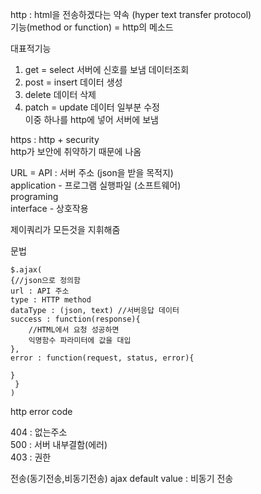 http : html을 전송하겠다는 약속
(hyper text transfer protocol)  
기능(method or function) = http의 메소드

대표적기능
1. get = select 서버에 신호를 보냄  데이터조회
2. post = insert  데이터 생성
3. delete  데이터 삭제
4. patch = update  데이터 일부분 수정  
이중 하나를 http에 넣어 서버에 보냄 

https : http + security  
http가 보안에 취약하기 때문에 나옴

URL = API : 서버 주소 (json을 받을 목적지)  
application - 프로그램 실행파일 (소프트웨어)  
programing   
interface - 상호작용

제이쿼리가 모든것을 지휘해줌

문법

    $.ajax(
    {//json으로 정의함
    url : API 주소
    type : HTTP method
    dataType : (json, text) //서버응답 데이터
    success : function(response){
        //HTML에서 요청 성공하면
        익명함수 파라미터에 값을 대입
    },
    error : function(request, status, error){
        
    }
     } 
    )

http error code

404 : 없는주소  
500 : 서버 내부결함(에러)  
403 : 권한

전송(동기전송,비동기전송)
ajax default value : 비동기 전송